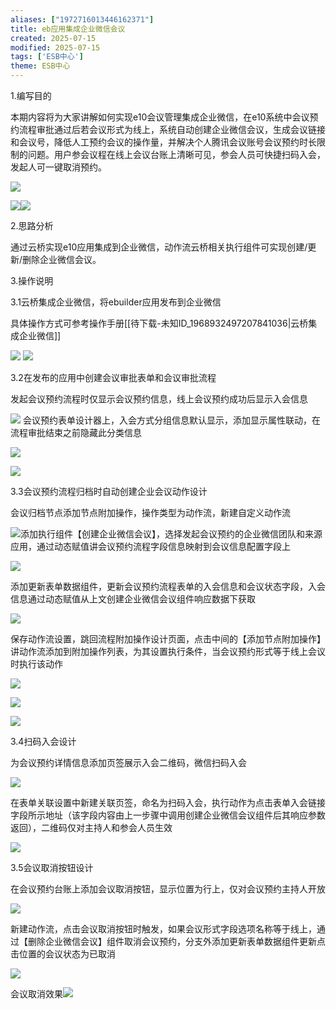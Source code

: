 ```yaml
---
aliases: ["1972716013446162371"]
title: eb应用集成企业微信会议
created: 2025-07-15
modified: 2025-07-15
tags: ['ESB中心']
theme: ESB中心
---
```


1.编写目的

本期内容将为大家讲解如何实现e10会议管理集成企业微信，在e10系统中会议预约流程审批通过后若会议形式为线上，系统自动创建企业微信会议，生成会议链接和会议号，降低人工预约会议的操作量，并解决个人腾讯会议账号会议预约时长限制的问题。用户参会议程在线上会议台账上清晰可见，参会人员可快捷扫码入会，发起人可一键取消预约。

![](a06f287fb868419d3d89a050159e4539.jpg)

![](8d4a22bfdfb416f7c90aa4cb05d824c0.jpg)![](a0d2a159cf1f7bdcbc03e9e2961c317d.jpg)

2.思路分析

通过云桥实现e10应用集成到企业微信，动作流云桥相关执行组件可实现创建/更新/删除企业微信会议。

3.操作说明

3.1云桥集成企业微信，将ebuilder应用发布到企业微信

具体操作方式可参考操作手册[[待下载-未知ID_1968932497207841036|云桥集成企业微信]]

![](4195d7d4636719448860964d605b9242.jpg) ![](8d631770808e02b0a92b3f7934d07eab.jpg)

3.2在发布的应用中创建会议审批表单和会议审批流程

发起会议预约流程时仅显示会议预约信息，线上会议预约成功后显示入会信息

![](dc763e9e3eb3ab05268f62ca47d7b080.jpg) 会议预约表单设计器上，入会方式分组信息默认显示，添加显示属性联动，在流程审批结束之前隐藏此分类信息

![](614a8eab60554ffebaab83fe02a6f3b4.jpg)

![](3dc017a0f72632987c7839cb1e0446e0.jpg)

3.3会议预约流程归档时自动创建企业会议动作设计

会议归档节点添加节点附加操作，操作类型为动作流，新建自定义动作流

![](133d5fa325ff6840954edf31a6301f06.jpg)添加执行组件【创建企业微信会议】，选择发起会议预约的企业微信团队和来源应用，通过动态赋值讲会议预约流程字段信息映射到会议信息配置字段上

![](43c88c64148299d34d97d927862af596.jpg)

添加更新表单数据组件，更新会议预约流程表单的入会信息和会议状态字段，入会信息通过动态赋值从上文创建企业微信会议组件响应数据下获取

![](246d317362f851091323bb92fbd61ad1.jpg)

保存动作流设置，跳回流程附加操作设计页面，点击中间的【添加节点附加操作】讲动作流添加到附加操作列表，为其设置执行条件，当会议预约形式等于线上会议时执行该动作

![](e09ac91971b0739ed5dcf97d11c029b1.jpg)

![](68f13875328d754d03f960e39dd0ff53.jpg)

![](f5ec9f1d676afde9c95ea1b41127e15b.jpg)

3.4扫码入会设计

为会议预约详情信息添加页签展示入会二维码，微信扫码入会

![](792c4a9b5cb26f5506d91fd5c64667fc.jpg)

在表单关联设置中新建关联页签，命名为扫码入会，执行动作为点击表单入会链接字段所示地址（该字段内容由上一步骤中调用创建企业微信会议组件后其响应参数返回），二维码仅对主持人和参会人员生效

![](2890068d55ab13006a065aa63f2e8a3e.jpg)

3.5会议取消按钮设计

在会议预约台账上添加会议取消按钮，显示位置为行上，仅对会议预约主持人开放

![](02831261a27d904f5501d9be5acc8191.jpg)

新建动作流，点击会议取消按钮时触发，如果会议形式字段选项名称等于线上，通过【删除企业微信会议】组件取消会议预约，分支外添加更新表单数据组件更新点击位置的会议状态为已取消

![](601f9fb350898bdc411b8396490ce0c1.jpg)

会议取消效果![](b23fbf96822da988ef86558df71256bf.jpg)